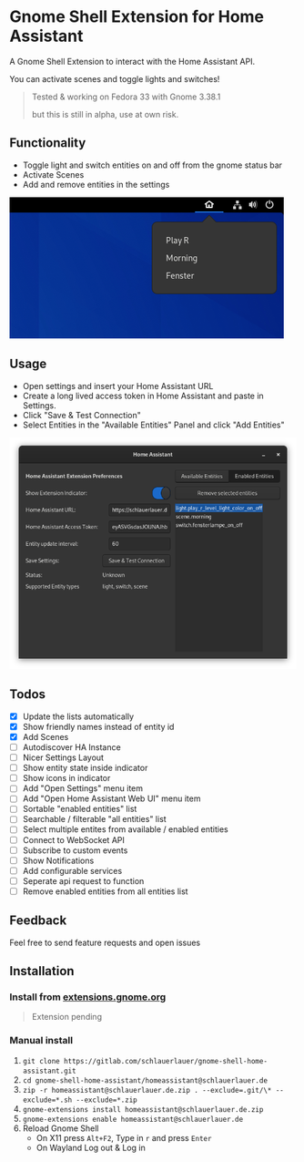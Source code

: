 # Gnome Shell Extension for Home Assistant

A Gnome Shell Extension to interact with the Home Assistant API.

You can activate scenes and toggle lights and switches!

> Tested & working on Fedora 33 with Gnome 3.38.1
> 
> but this is still in alpha, use at own risk.

## Functionality

- Toggle light and switch entities on and off from the gnome status bar
- Activate Scenes
- Add and remove entities in the settings

![Indicator.png](images/indicator.png)

## Usage

- Open settings and insert your Home Assistant URL
- Create a long lived access token in Home Assistant and paste in Settings.
- Click "Save & Test Connection"
- Select Entities in the "Available Entities" Panel and click "Add Entities"

![Settings](images/settings.png)

## Todos

- [x] Update the lists automatically
- [x] Show friendly names instead of entity id
- [x] Add Scenes
- [ ] Autodiscover HA Instance
- [ ] Nicer Settings Layout
- [ ] Show entity state inside indicator
- [ ] Show icons in indicator
- [ ] Add "Open Settings" menu item
- [ ] Add "Open Home Assistant Web UI" menu item
- [ ] Sortable "enabled entities" list
- [ ] Searchable / filterable "all entities" list
- [ ] Select multiple entites from available / enabled entities
- [ ] Connect to WebSocket API
- [ ] Subscribe to custom events
- [ ] Show Notifications
- [ ] Add configurable services
- [ ] Seperate api request to function
- [ ] Remove enabled entities from all entities list

## Feedback

Feel free to send feature requests and open issues

## Installation

### Install from [extensions.gnome.org](https://extensions.gnome.org)

> Extension pending

### Manual install

1. `git clone https://gitlab.com/schlauerlauer/gnome-shell-home-assistant.git`
2. `cd gnome-shell-home-assistant/homeassistant@schlauerlauer.de`
3. `zip -r homeassistant@schlauerlauer.de.zip . --exclude=.git/\* --exclude=*.sh --exclude=*.zip`
4. `gnome-extensions install homeassistant@schlauerlauer.de.zip`
5. `gnome-extensions enable homeassistant@schlauerlauer.de`
6. Reload Gnome Shell
   - On X11 press `Alt+F2`, Type in `r` and press `Enter`
   - On Wayland Log out & Log in